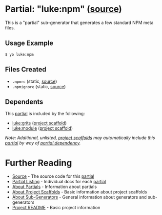 # Partial: "luke:npm" ([source](../../generators/npm/index.js))

This is a "partial" sub-generator that generates a few standard NPM meta files.

## Usage Example

```
$ yo luke:npm
```


## Files Created

* `.npmrc` (static, [source](../../templates/core/_npmrc))
* `.npmignore` (static, [source](../../templates/core/_npmignore))


## Dependents

This [partial](../partials.md) is included by the following:

* [luke:grits](../project-scaffolds/grits.md) ([project scaffold](../project-scaffolds.md))
* [luke:module](../project-scaffolds/module.md) ([project scaffold](../project-scaffolds.md))

_Note: Additional, unlisted, [project scaffolds](../project-scaffolds.md) may
automatically include this [partial](../partials.md) by way of
[partial dependency](../partials.md#partial-dependency)._


# Further Reading

* [Source](../../generators/npm/index.js) - The source code for this [partial](../partials.md)
* [Partial Listing](./) - Individual docs for each [partial](../partials.md)
* [About Partials](../partials.md) - Information about partials
* [About Project Scaffolds](../project-scaffolds.md) - Basic information about project scaffolds
* [About Sub-Generators](../generators.md) - General information about generators and sub-generators
* [Project README](../README.md) - Basic project information
